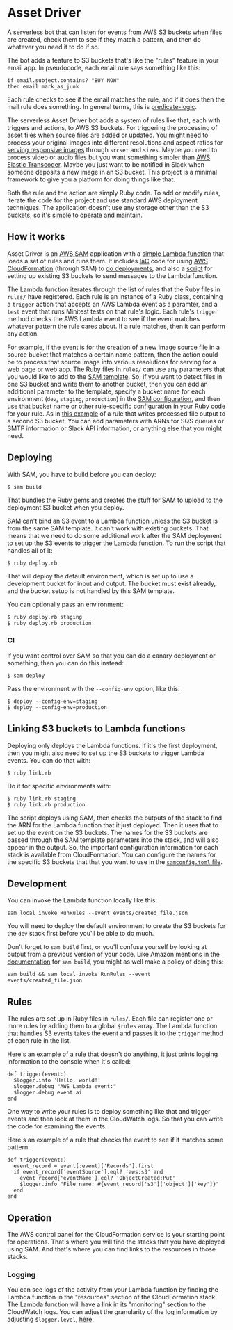 # Asset Driver

A serverless bot that can listen for events from AWS S3 buckets when files are created, check them to see if they match a pattern, and then do whatever you need it to do if so.

The bot adds a feature to S3 buckets that's like the "rules" feature in your email app.  In pseudocode, each email rule says something like this:

    if email.subject.contains? "BUY NOW"
    then email.mark_as_junk

Each rule checks to see if the email matches the rule, and if it does then the mail rule does something.  In general terms, this is [predicate-logic](https://en.wikipedia.org/wiki/Predicate_(mathematical_logic)).

The serverless Asset Driver bot adds a system of rules like that, each with triggers and actions, to AWS S3 buckets.  For triggering the processing of asset files when source files are added or updated.  You might need to process your original images into different resolutions and aspect ratios for [serving responsive images](https://developer.mozilla.org/en-US/docs/Learn/HTML/Multimedia_and_embedding/Responsive_images) through `srcset` and `sizes`.  Maybe you need to process video or audio files but you want something simpler than [AWS Elastic Transcoder](https://aws.amazon.com/elastictranscoder/).  Maybe you just want to be notified in Slack when someone deposits a new image in an S3 bucket.  This project is a minimal framework to give you a platform for doing things like that.

Both the rule and the action are simply Ruby code.  To add or modify rules, iterate the code for the project and use standard AWS deployment techniques.  The application doesn't use any storage other than the S3 buckets, so it's simple to operate and maintain.

## How it works

Asset Driver is an [AWS SAM](https://docs.aws.amazon.com/serverless-application-model/latest/developerguide/what-is-sam.html) application with a [simple Lambda function](https://github.com/VenueDriver/asset-driver/blob/production/lambda.rb) that loads a set of rules and runs them.  It includes [IaC](https://en.wikipedia.org/wiki/Infrastructure_as_code) code for using [AWS CloudFormation](https://aws.amazon.com/cloudformation/) (through SAM) to [do deployments](https://github.com/VenueDriver/asset-driver/blob/production/template.yaml), and also a [script](https://github.com/VenueDriver/asset-driver/blob/production/link.rb) for setting up existing S3 buckets to send messages to the Lambda function.

The Lambda function iterates through the list of rules that the Ruby files in `rules/` have registered.  Each rule is an instance of a Ruby class, containing a `trigger` action that accepts an AWS Lambda event as a paramter, and a `test` event that runs Minitest tests on that rule's logic.  Each rule's `trigger` method checks the AWS Lambda event to see if the event matches whatever pattern the rule cares about.  If a rule matches, then it can perform any action.

For example, if the event is for the creation of a new image source file in a source bucket that matches a certain name pattern, then the action could be to process that source image into various resolutions for serving for a web page or web app.  The Ruby files in `rules/` can use any parameters that you would like to add to the [SAM template](https://github.com/VenueDriver/asset-driver/blob/production/template.yaml).  So, if you want to detect files in one S3 bucket and write them to another bucket, then you can add an additional parameter to the template, specify a bucket name for each environment (`dev`, `staging`, `production`) in the [SAM configuration](https://github.com/VenueDriver/asset-driver/blob/production/samconfig.toml), and then use that bucket name or other rule-specific configuration in your Ruby code for your rule.  As in [this example](https://github.com/VenueDriver/asset-driver/blob/production/rules/venue_driver_flyers.rb) of a rule that writes processed file output to a second S3 bucket.  You can add parameters with ARNs for SQS queues or SMTP information or Slack API information, or anything else that you might need.

## Deploying

With SAM, you have to build before you can deploy:

    $ sam build

That bundles the Ruby gems and creates the stuff for SAM to upload to the deployment S3 bucket when you deploy.

SAM can't bind an S3 event to a Lambda function unless the S3 bucket is from the same SAM template.  It can't work with existing buckets.  That means that we need to do some additional work after the SAM deployment to set up the S3 events to trigger the Lambda function.  To run the script that handles all of it:

    $ ruby deploy.rb

That will deploy the default environment, which is set up to use a development bucket for input and output.  The bucket must exist already, and the bucket setup is not handled by this SAM template.

You can optionally pass an environment:

    $ ruby deploy.rb staging
    $ ruby deploy.rb production

### CI

If you want control over SAM so that you can do a canary deployment or something, then you can do this instead:

    $ sam deploy

Pass the environment with the `--config-env` option, like this:

    $ deploy --config-env=staging
    $ deploy --config-env=production

## Linking S3 buckets to Lambda functions

Deploying only deploys the Lambda functions.  If it's the first deployment, then you might also need to set up the S3 buckets to trigger Lambda events.  You can do that with:

    $ ruby link.rb

Do it for specific environments with:

    $ ruby link.rb staging
    $ ruby link.rb production

The script deploys using SAM, then checks the outputs of the stack to find the ARN for the Lambda function that it just deployed.  Then it uses that to set up the event on the S3 buckets.  The names for the S3 buckets are passed through the SAM template parameters into the stack, and will also appear in the output.  So, the important configuration information for each stack is available from CloudFormation.  You can configure the names for the specific S3 buckets that that you want to use in the [`samconfig.toml` file](https://github.com/VenueDriver/asset-driver/blob/production/samconfig.toml).

## Development

You can invoke the Lambda function locally like this:

    sam local invoke RunRules --event events/created_file.json

You will need to deploy the default environment to create the S3 buckets for the `dev` stack first before you'll be able to do much.

Don't forget to `sam build` first, or you'll confuse yourself by looking at output from a previous version of your code.  Like Amazon mentions in the [documentation](https://docs.aws.amazon.com/serverless-application-model/latest/developerguide/sam-cli-command-reference-sam-build.html) for `sam build`, you might as well make a policy of doing this:

    sam build && sam local invoke RunRules --event events/created_file.json

## Rules

The rules are set up in Ruby files in `rules/`.  Each file can register one or more rules by adding them to a global `$rules` array.  The Lambda function that handles S3 events takes the event and passes it to the `trigger` method of each rule in the list.

Here's an example of a rule that doesn't do anything, it just prints logging information to the console when it's called:

    def trigger(event:)
      $logger.info 'Hello, world!'
      $logger.debug "AWS Lambda event:"
      $logger.debug event.ai
    end

One way to write your rules is to deploy something like that and trigger events and then look at them in the CloudWatch logs.  So that you can write the code for examining the events.

Here's an example of a rule that checks the event to see if it matches some pattern:

    def trigger(event:)
      event_record = event[:event]['Records'].first
      if event_record['eventSource'].eql? 'aws:s3' and
        event_record['eventName'].eql? 'ObjectCreated:Put'
        $logger.info "File name: #{event_record['s3']['object']['key']}"
      end
    end

## Operation

The AWS control panel for the CloudFormation service is your starting point for operations.  That's where you will find the stacks that you have deployed using SAM.  And that's where you can find links to the resources in those stacks.

### Logging

You can see logs of the activity from your Lambda function by finding the Lambda function in the "resources" section of the CloudFormation stack.  The Lambda function will have a link in its "monitoring" section to the CloudWatch logs.  You can adjust the granularity of the log information by adjusting `$logger.level`, [here](https://github.com/VenueDriver/asset-driver/blob/production/lib/logger-setup.rb#L4).
